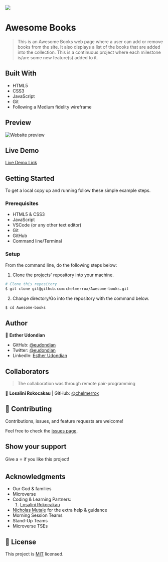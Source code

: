 ![](https://img.shields.io/badge/Microverse-blueviolet)

# Awesome Books

> This is an Awesome Books web page where a user can add or remove books from the site. It also displays a list of the books that are added into the collection. This is a continuous project where each milestone is/are some new feature(s) added to it.

## Built With

- HTML5
- CSS3
- JavaScript
- Git
- Following a Medium fidelity wireframe

## Preview

![Website preview](images/preview.png)

## Live Demo

[Live Demo Link](https://raw.githack.com/eudondian/Awesome-books/master/index.html)

## Getting Started

To get a local copy up and running follow these simple example steps.

### Prerequisites

- HTML5 & CSS3 
- JavaScript
- VSCode (or any other text editor)
- Git
- GitHub
- Command line/Terminal

### Setup

From the command line, do the following steps below:

1. Clone the projects' repository into your machine.

```bash
# Clone this repository
$ git clone git@github.com:chelmerrox/Awesome-books.git

```
2. Change directory/Go into the repository with the command below.

```bash
$ cd Awesome-books

```

## Author

👤 **Esther Udondian**

- GitHub: [@eudondian](https://github.com/eudondian)
- Twitter: [@eudondian](https://twitter.com/eudondian)
- LinkedIn: [Esther Udondian](https://linkedin.com/in/esther-udondian)

## Collaborators

> The collaboration was through remote pair-programming

👤 **Losalini Rokocakau** | GitHub: [@chelmerrox](https://github.com/chelmerrox)

## 🤝 Contributing

Contributions, issues, and feature requests are welcome!

Feel free to check the [issues page](https://github.com/eudindian/Awesome-books/issues).

## Show your support

Give a ⭐️ if you like this project!

## Acknowledgments

- Our God & families
- Microverse
- Coding & Learning Partners: 
  1. [Losalini Rokocakau](https://github.com/chelmerrox) 
- [Nicholas Mutale](https://github.com/Mutalenic) for the extra help & guidance
- Morning Session Teams
- Stand-Up Teams
- Microverse TSEs

## 📝 License

This project is [MIT](./MIT.md) licensed.
